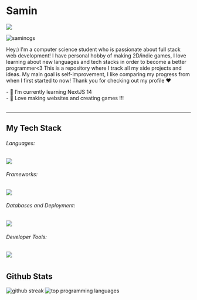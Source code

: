 <div>
  
<h1 align="center&color=5d76cb">Samin</h1>
<a href="https://git.io/typing-svg"><img src="https://readme-typing-svg.demolab.com?font=Nunito+One&size=28&duration=750&pause=1000&color=FF6E96&background=F346F200&vCenter=true&width=600&height=40&lines=Aspiring+Web+Developer;Pygame+Lover;React+Enthusiast;Knowledge+Seeker;Hard+Worker;" /></a>
<p align="left"> <img src="https://komarev.com/ghpvc/?username=samincgs&label=Profile%20views&color=0e75b6&style=flat" alt="samincgs" /> </p>
<p align="left"> Hey:) I'm a computer science student who is passionate about full stack web development! I have personal hobby of making 2D/indie games, I love learning about new languages and tech stacks in order to become a better programmer<3 This is a repository where I track all my side projects and ideas. My main goal is self-improvement, I like comparing my progress from when I first started to now! Thank you for checking out my profile ❤️</p>
- 🌱 I’m currently learning NextJS 14<br/>
- 💬 Love making websites and creating games !!! <br/>
<br/>

  ---

  ## My Tech Stack

  <div>
    <h6>Languages: </h6>
    <!------------ Languages ----------------->
    <p >
      <a href="https://skillicons.dev">
        <img src="https://skillicons.dev/icons?i=js,ts,nodejs,py,java,html,css,c" />
      </a>
    </p>
    <h6>Frameworks: </h6>
    <!---------------------- Frameworks ---------------------->
    <p >
      <a href="https://skillicons.dev">
        <img src="https://skillicons.dev/icons?i=react,nextjs,tailwind,redux,express,spring" />
      </a>
    </p>
    <h6>Databases and Deployment: </h6>
    <!---------------------- Database & Deployment ---------------------->
    <p >
      <a href="https://skillicons.dev">
        <img src="https://skillicons.dev/icons?i=mongodb,mysql,prisma,planetscale,postman,firebase,vercel,netlify" />
      </a>
    </p>
    <h6>Developer Tools: </h6>
    <!---------------------- Development Tools ---------------------->
    <p >
      <a href="https://skillicons.dev">
        <img src="https://skillicons.dev/icons?i=linux,vscode,eclipse,git,github,figma,discord,linkedin" />
      </a>
    </p>
  </div>

#

## Github Stats
<div >
   <img
  title="🔥 Get streak stats for your profile at git.io/streak-stats"
  alt="github streak"
  src="https://streak-stats.demolab.com/?user=samincgs&theme=dracula&hide_border=true&bg_color=282a36&color=bd93f9"
/>
   <img
  alt="top programming languages"
  src="https://denvercoder1-github-readme-stats.vercel.app/api/top-langs/?username=samincgs&langs_count=8&layout=compact&theme=dracula&hide_border=true&bg_color=282a36&title_color=FF6E96&icon_color=FF6E96&text_color=F3F3ED&hide=Jupyter%20Notebook,Roff"
/>
</div>

#

</div>

